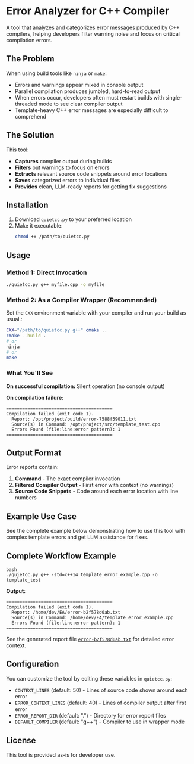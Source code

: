 # Error Analyzer for C++ Compiler

A tool that analyzes and categorizes error messages produced by C++ compilers, helping developers filter warning noise and focus on critical compilation errors.

## The Problem

When using build tools like `ninja` or `make`:
- Errors and warnings appear mixed in console output
- Parallel compilation produces jumbled, hard-to-read output
- When errors occur, developers often must restart builds with single-threaded mode to see clear compiler output
- Template-heavy C++ error messages are especially difficult to comprehend

## The Solution

This tool:
- **Captures** compiler output during builds
- **Filters** out warnings to focus on errors
- **Extracts** relevant source code snippets around error locations
- **Saves** categorized errors to individual files
- **Provides** clean, LLM-ready reports for getting fix suggestions

## Installation

1. Download `quietcc.py` to your preferred location
2. Make it executable:
   ```bash
   chmod +x /path/to/quietcc.py
   ```

## Usage

### Method 1: Direct Invocation
```bash
./quietcc.py g++ myfile.cpp -o myfile
```

### Method 2: As a Compiler Wrapper (Recommended)
Set the `CXX` environment variable with your compiler and run your build as usual.:

```bash
CXX="/path/to/quietcc.py g++" cmake ..
cmake --build .
# or
ninja
# or
make
```

### What You'll See

**On successful compilation:** Silent operation (no console output)

**On compilation failure:**
```
========================================
Compilation failed (exit code 1).
  Report: /opt/project/build/error-7588f59011.txt
  Source(s) in Command: /opt/project/src/template_test.cpp
  Errors Found (file:line:error pattern): 1
========================================
```

## Output Format

Error reports contain:
1. **Command** - The exact compiler invocation
2. **Filtered Compiler Output** - First error with context (no warnings)
3. **Source Code Snippets** - Code around each error location with line numbers

## Example Use Case

See the complete example below demonstrating how to use this tool with complex template errors and get LLM assistance for fixes.

## Complete Workflow Example

```
bash
./quietcc.py g++ -std=c++14 template_error_example.cpp -o template_test
```

**Output:**
```
========================================
Compilation failed (exit code 1).
  Report: /home/dev/EA/error-b2f578d0ab.txt
  Source(s) in Command: /home/dev/EA/template_error_example.cpp
  Errors Found (file:line:error pattern): 1
========================================
```

See the generated report file [`error-b2f578d0ab.txt`](error-b2f578d0ab.txt) for detailed error context.

## Configuration

You can customize the tool by editing these variables in `quietcc.py`:

- `CONTEXT_LINES` (default: 50) - Lines of source code shown around each error
- `ERROR_CONTEXT_LINES` (default: 40) - Lines of compiler output after first error
- `ERROR_REPORT_DIR` (default: ".") - Directory for error report files
- `DEFAULT_COMPILER` (default: "g++") - Compiler to use in wrapper mode

## License

This tool is provided as-is for developer use.